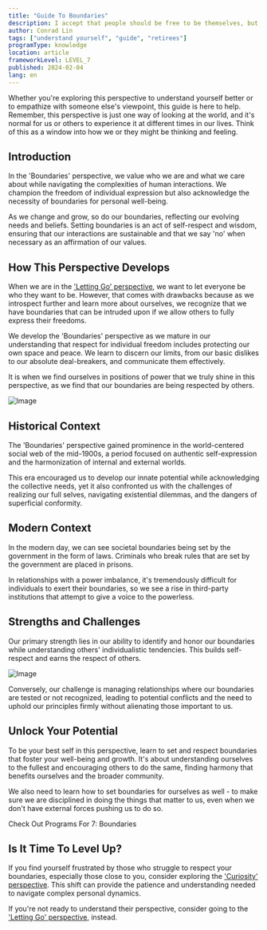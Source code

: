 ```yaml
---
title: "Guide To Boundaries"
description: I accept that people should be free to be themselves, but I need to protect myself from having my boundaries crossed.
author: Conrad Lin
tags: ["understand yourself", "guide", "retirees"]
programType: knowledge
location: article
frameworkLevel: LEVEL_7
published: 2024-02-04
lang: en
---
```


<InfoBanner shouldCenter emoji=":bulb:">
  Whether you're exploring this perspective to understand yourself better or to empathize with someone else's viewpoint, this guide is here to help. Remember, this perspective is just one way of looking at the world, and it's normal for us or others to experience it at different times in our lives. Think of this as a window into how we or they might be thinking and feeling.
</InfoBanner>

## Introduction

In the 'Boundaries' perspective, we value who we are and what we care about while navigating the complexities of human interactions. We champion the freedom of individual expression but also acknowledge the necessity of boundaries for personal well-being.

As we change and grow, so do our boundaries, reflecting our evolving needs and beliefs. Setting boundaries is an act of self-respect and wisdom, ensuring that our interactions are sustainable and that we say 'no' when necessary as an affirmation of our values.

## How This Perspective Develops

When we are in the ['Letting Go' perspective](/unlock-your-potential/programs/guide-6), we want to let everyone be who they want to be. However, that comes with drawbacks because as we introspect further and learn more about ourselves, we recognize that we have boundaries that can be intruded upon if we allow others to fully express their freedoms.

We develop the 'Boundaries' perspective as we mature in our understanding that respect for individual freedom includes protecting our own space and peace. We learn to discern our limits, from our basic dislikes to our absolute deal-breakers, and communicate them effectively.

It is when we find ourselves in positions of power that we truly shine in this perspective, as we find that our boundaries are being respected by others.

![Image](../../../../framework/7_a.jpg)

## Historical Context

The 'Boundaries' perspective gained prominence in the world-centered social web of the mid-1900s, a period focused on authentic self-expression and the harmonization of internal and external worlds.

This era encouraged us to develop our innate potential while acknowledging the collective needs, yet it also confronted us with the challenges of realizing our full selves, navigating existential dilemmas, and the dangers of superficial conformity.

## Modern Context

In the modern day, we can see societal boundaries being set by the government in the form of laws. Criminals who break rules that are set by the government are placed in prisons.

In relationships with a power imbalance, it's tremendously difficult for individuals to exert their boundaries, so we see a rise in third-party institutions that attempt to give a voice to the powerless.

## Strengths and Challenges

Our primary strength lies in our ability to identify and honor our boundaries while understanding others' individualistic tendencies. This builds self-respect and earns the respect of others.

![Image](../../../../framework/7_b.jpg)

Conversely, our challenge is managing relationships where our boundaries are tested or not recognized, leading to potential conflicts and the need to uphold our principles firmly without alienating those important to us.

## Unlock Your Potential

To be your best self in this perspective, learn to set and respect boundaries that foster your well-being and growth. It's about understanding ourselves to the fullest and encouraging others to do the same, finding harmony that benefits ourselves and the broader community.

We also need to learn how to set boundaries for ourselves as well - to make sure we are disciplined in doing the things that matter to us, even when we don't have external forces pushing us to do so.

<ButtonLink to="/unlock-your-potential/programs?filters=LEVEL_7">Check Out Programs For 7: Boundaries</ButtonLink>

## Is It Time To Level Up?

If you find yourself frustrated by those who struggle to respect your boundaries, especially those close to you, consider exploring the ['Curiosity' perspective](/unlock-your-potential/programs/guide-8). This shift can provide the patience and understanding needed to navigate complex personal dynamics.

If you're not ready to understand their perspective, consider going to the ['Letting Go' perspective](/unlock-your-potential/programs/guide-6), instead.